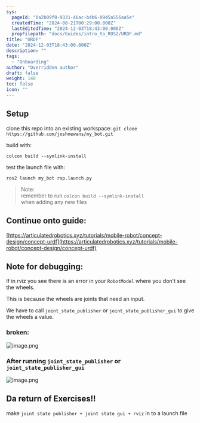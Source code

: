 ```yaml
---
sys:
  pageId: "0a2b09f8-9331-46ac-b4b6-0945a556aa5e"
  createdTime: "2024-08-21T00:29:00.000Z"
  lastEditedTime: "2024-12-03T18:43:00.000Z"
  propFilepath: "docs/Guides/intro_to_ROS2/URDF.md"
title: "URDF"
date: "2024-12-03T18:43:00.000Z"
description: ""
tags:
  - "Onboarding"
author: "Overridden author"
draft: false
weight: 148
toc: false
icon: ""
---
```


## Setup

clone this repo into an existing workspace:
`git clone https://github.com/joshnewans/my_bot.git`

build with:

`colcon build --symlink-install`

test the launch file with:

`ros2 launch my_bot rsp.launch.py`

> Note:  
> remember to run `colcon build --symlink-install`  
> when adding any new files

## Continue onto guide:

[https://articulatedrobotics.xyz/tutorials/mobile-robot/concept-design/concept-urdf](https://articulatedrobotics.xyz/tutorials/mobile-robot/concept-design/concept-urdf)

## Note for debugging:

If in rviz you see there is an error in your `RobotModel` where you don’t see the wheels.

This is because the wheels are joints that need an input. 

We have to call `joint_state_publisher` or `joint_state_publisher_gui` to give the wheels a value.

### broken:

![image.png](https://prod-files-secure.s3.us-west-2.amazonaws.com/d518164a-d88e-44d1-a4ee-3adb3bd8bce0/96a1d089-1f17-4dbf-8563-f2aef56a4d37/image.png?X-Amz-Algorithm=AWS4-HMAC-SHA256&X-Amz-Content-Sha256=UNSIGNED-PAYLOAD&X-Amz-Credential=ASIAZI2LB466SAFUCKFS%2F20250205%2Fus-west-2%2Fs3%2Faws4_request&X-Amz-Date=20250205T110201Z&X-Amz-Expires=3600&X-Amz-Security-Token=IQoJb3JpZ2luX2VjECoaCXVzLXdlc3QtMiJHMEUCIQDP7a%2BQKUKwID38puAo%2Bn8AGgG9V%2Fk%2FOfL1YcR895RdrgIgQ5TJGoujn%2FCC8ZFK1ihw7WR9I20Kw2VrGMBvsbhtnNsq%2FwMIQxAAGgw2Mzc0MjMxODM4MDUiDDoVuA0k7tLyVvhVUircA12XPloBMrs8FM3FZ6jHpJNu6dglETB33y35iLG%2B%2FZk%2ByFPGWwT0dOlQUqmjG0Ve5Ls2KM41jfVpS2XjtpwlnnyT5bvgJiNaH%2BkExVnikczYLvhxu%2Fm2BRhCSyQ5osyvYkm7UwLNg9nwMEMZ2TajlfKDfqzBfVI9bNvgGyUsPFbiT%2FU%2BP20vn%2Bx8f3RtdFSHetTMBcZiNQimyMCx2CZfJxkQbbwYr%2FzwpDJ4j2FHOVaLoTwzs0lIohcT1TMDYd%2B258%2FwRHbfJkz4hFg%2BPOOmzCJVGEdBeBookxHGaHyhD8%2BTJ7FsB%2F4tg%2BDVNgPvpOjUY2wBPK6dah0bCrHy%2B6xcnSFw98ruFkoLppTzLqL0Ss5MMaoI3AL%2BZCzQX2JMuXnw95%2F7fnJGw%2Fb39smySN4bLEvafSSp%2FPPuf0LQMqRwrVYhp8togq5R2oxGZ8o8fHlmG7ILYG52RX3REYakSPGbbYlx5jT%2B9GxYV3YFG1JlP2R1oHKUE4D5T%2FE2Fz960SlFh2IGSjMK2HHcaT579SYstmEnc96rzoM1xnXDsqAwuLon33oFN%2FbnMRop6d%2B6vt1X%2BF%2BserNUI8mEJvuIRAi9EM53dm5j5r9TeIczMGPN5ekHRfpsTivTy4VVM%2FMtMLbxjL0GOqUBBIEXYFI%2FJe3D8ySTxvL77AIy8uqZKOKR5y734OBC%2B3n0Hpkex17iiXAFk0N9bVRcp6833WxfMM4JCRNe%2BGYgQVk4CCZFX3v589%2F%2Bs3xUq6sWhLU7HG3fJCY8297HYnL%2FbIeLF8kSF%2B8343m3O65FL1CgROleKLLTrEK1N5kmJZm7amIh9I9i%2BW%2BDR3xrgkMO86anvukxIJSK6Z3qVOSLKKEDHe2S&X-Amz-Signature=4f5b41c58f66af34bd756080b9fd2d0b8e5b06cf700229609abaffbeee65a612&X-Amz-SignedHeaders=host&x-id=GetObject)

### After running `joint_state_publisher` or `joint_state_publisher_gui`

![image.png](https://prod-files-secure.s3.us-west-2.amazonaws.com/d518164a-d88e-44d1-a4ee-3adb3bd8bce0/130c99c7-1b0b-4031-9953-844fc3950ff4/image.png?X-Amz-Algorithm=AWS4-HMAC-SHA256&X-Amz-Content-Sha256=UNSIGNED-PAYLOAD&X-Amz-Credential=ASIAZI2LB466SAFUCKFS%2F20250205%2Fus-west-2%2Fs3%2Faws4_request&X-Amz-Date=20250205T110201Z&X-Amz-Expires=3600&X-Amz-Security-Token=IQoJb3JpZ2luX2VjECoaCXVzLXdlc3QtMiJHMEUCIQDP7a%2BQKUKwID38puAo%2Bn8AGgG9V%2Fk%2FOfL1YcR895RdrgIgQ5TJGoujn%2FCC8ZFK1ihw7WR9I20Kw2VrGMBvsbhtnNsq%2FwMIQxAAGgw2Mzc0MjMxODM4MDUiDDoVuA0k7tLyVvhVUircA12XPloBMrs8FM3FZ6jHpJNu6dglETB33y35iLG%2B%2FZk%2ByFPGWwT0dOlQUqmjG0Ve5Ls2KM41jfVpS2XjtpwlnnyT5bvgJiNaH%2BkExVnikczYLvhxu%2Fm2BRhCSyQ5osyvYkm7UwLNg9nwMEMZ2TajlfKDfqzBfVI9bNvgGyUsPFbiT%2FU%2BP20vn%2Bx8f3RtdFSHetTMBcZiNQimyMCx2CZfJxkQbbwYr%2FzwpDJ4j2FHOVaLoTwzs0lIohcT1TMDYd%2B258%2FwRHbfJkz4hFg%2BPOOmzCJVGEdBeBookxHGaHyhD8%2BTJ7FsB%2F4tg%2BDVNgPvpOjUY2wBPK6dah0bCrHy%2B6xcnSFw98ruFkoLppTzLqL0Ss5MMaoI3AL%2BZCzQX2JMuXnw95%2F7fnJGw%2Fb39smySN4bLEvafSSp%2FPPuf0LQMqRwrVYhp8togq5R2oxGZ8o8fHlmG7ILYG52RX3REYakSPGbbYlx5jT%2B9GxYV3YFG1JlP2R1oHKUE4D5T%2FE2Fz960SlFh2IGSjMK2HHcaT579SYstmEnc96rzoM1xnXDsqAwuLon33oFN%2FbnMRop6d%2B6vt1X%2BF%2BserNUI8mEJvuIRAi9EM53dm5j5r9TeIczMGPN5ekHRfpsTivTy4VVM%2FMtMLbxjL0GOqUBBIEXYFI%2FJe3D8ySTxvL77AIy8uqZKOKR5y734OBC%2B3n0Hpkex17iiXAFk0N9bVRcp6833WxfMM4JCRNe%2BGYgQVk4CCZFX3v589%2F%2Bs3xUq6sWhLU7HG3fJCY8297HYnL%2FbIeLF8kSF%2B8343m3O65FL1CgROleKLLTrEK1N5kmJZm7amIh9I9i%2BW%2BDR3xrgkMO86anvukxIJSK6Z3qVOSLKKEDHe2S&X-Amz-Signature=92cb6c7d282579f55f2dc92309df08c02f9fc65da6111a3e82d4e79e1ac6d723&X-Amz-SignedHeaders=host&x-id=GetObject)

## Da return of Exercises!!

make `joint state publisher + joint state gui + rviz` in to a launch file
